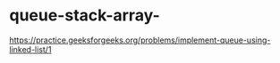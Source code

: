 # queue-stack-array-

https://practice.geeksforgeeks.org/problems/implement-queue-using-linked-list/1
